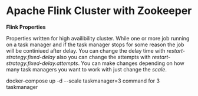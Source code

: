 # Apache Flink Cluster with Zookeeper

**Flink Properties**

Properties written for high availibility cluster. While one or more job running on a task manager and if the task manager stops for some reason the job will be continiued after delay.
You can change the delay time with *restart-strategy.fixed-delay* also you can change the attempts with *restart-strategy.fixed-delay.attempts*.
You can make changes depending on how many task managers you want to work with just change the *scale*.

docker-compose up -d --scale taskmanager=3 command for 3 taskmanager
